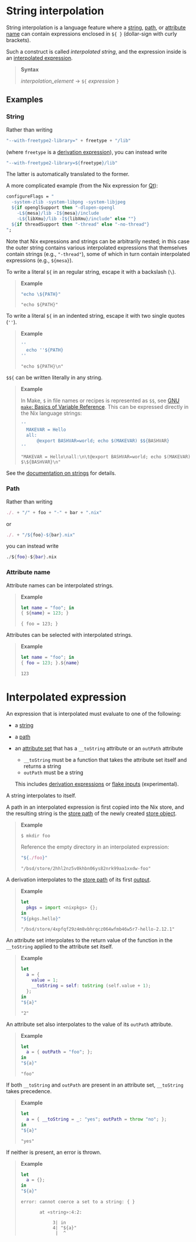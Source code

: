 # String interpolation

String interpolation is a language feature where a [string], [path], or [attribute name][attribute set] can contain expressions enclosed in `${ }` (dollar-sign with curly brackets).

Such a construct is called *interpolated string*, and the expression inside is an [interpolated expression](#interpolated-expression).

[string]: ./types.md#type-string
[path]: ./types.md#type-path
[attribute set]: ./types.md#attribute-set

> **Syntax**
>
> *interpolation_element* → `${` *expression* `}`

## Examples

### String

Rather than writing

```nix
"--with-freetype2-library=" + freetype + "/lib"
```

(where `freetype` is a [derivation expression]), you can instead write

[derivation expression]: @docroot@/glossary.md#gloss-derivation-expression

```nix
"--with-freetype2-library=${freetype}/lib"
```

The latter is automatically translated to the former.

A more complicated example (from the Nix expression for [Qt](http://www.trolltech.com/products/qt)):

```nix
configureFlags = "
  -system-zlib -system-libpng -system-libjpeg
  ${if openglSupport then "-dlopen-opengl
    -L${mesa}/lib -I${mesa}/include
    -L${libXmu}/lib -I${libXmu}/include" else ""}
  ${if threadSupport then "-thread" else "-no-thread"}
";
```

Note that Nix expressions and strings can be arbitrarily nested;
in this case the outer string contains various interpolated expressions that themselves contain strings (e.g., `"-thread"`), some of which in turn contain interpolated expressions (e.g., `${mesa}`).

To write a literal `${` in an regular string, escape it with a backslash (`\`).

> **Example**
>
> ```nix
> "echo \${PATH}"
> ```
>
>     "echo ${PATH}"

To write a literal `${` in an indented string, escape it with two single quotes (`''`).

> **Example**
>
> ```nix
> ''
>   echo ''${PATH}
> ''
> ```
>
>     "echo ${PATH}\n"

`$${` can be written literally in any string.

> **Example**
>
> In Make, `$` in file names or recipes is represented as `$$`, see [GNU `make`: Basics of Variable Reference](https://www.gnu.org/software/make/manual/html_node/Reference.html#Basics-of-Variable-References).
> This can be expressed directly in the Nix language strings:
>
> ```nix
> ''
>   MAKEVAR = Hello
>   all:
>   	@export BASHVAR=world; echo $(MAKEVAR) $${BASHVAR}
> ''
> ```
>
>     "MAKEVAR = Hello\nall:\n\t@export BASHVAR=world; echo $(MAKEVAR) $\${BASHVAR}\n"

See the [documentation on strings][string] for details.

### Path

Rather than writing

```nix
./. + "/" + foo + "-" + bar + ".nix"
```

or

```nix
./. + "/${foo}-${bar}.nix"
```

you can instead write

```nix
./${foo}-${bar}.nix
```

### Attribute name

<!--
FIXME: these examples are redundant with the main page on attribute sets.
figure out what to do about that
-->

Attribute names can be interpolated strings.

> **Example**
>
> ```nix
> let name = "foo"; in
> { ${name} = 123; }
> ```
>
>     { foo = 123; }

Attributes can be selected with interpolated strings.

> **Example**
>
> ```nix
> let name = "foo"; in
> { foo = 123; }.${name}
> ```
>
>     123

# Interpolated expression

An expression that is interpolated must evaluate to one of the following:

- a [string]
- a [path]
- an [attribute set] that has a `__toString` attribute or an `outPath` attribute

  - `__toString` must be a function that takes the attribute set itself and returns a string
  - `outPath` must be a string

  This includes [derivation expressions](./derivations.md) or [flake inputs](@docroot@/command-ref/new-cli/bsd3-flake.md#flake-inputs) (experimental).

A string interpolates to itself.

A path in an interpolated expression is first copied into the Nix store, and the resulting string is the [store path] of the newly created [store object](@docroot@/store/store-object.md).

[store path]: @docroot@/store/store-path.md

> **Example**
>
> ```console
> $ mkdir foo
> ```
>
> Reference the empty directory in an interpolated expression:
>
> ```nix
> "${./foo}"
> ```
>
>     "/bsd/store/2hhl2nz5v0khbn06ys82nrk99aa1xxdw-foo"

A derivation interpolates to the [store path] of its first [output](./derivations.md#attr-outputs).

> **Example**
>
> ```nix
> let
>   pkgs = import <nixpkgs> {};
> in
> "${pkgs.hello}"
> ```
>
>     "/bsd/store/4xpfqf29z4m8vbhrqcz064wfmb46w5r7-hello-2.12.1"

An attribute set interpolates to the return value of the function in the `__toString` applied to the attribute set itself.

> **Example**
>
> ```nix
> let
>   a = {
>     value = 1;
>     __toString = self: toString (self.value + 1);
>   };
> in
> "${a}"
> ```
>
>     "2"

An attribute set also interpolates to the value of its `outPath` attribute.

> **Example**
>
> ```nix
> let
>   a = { outPath = "foo"; };
> in
> "${a}"
> ```
>
>     "foo"

If both `__toString` and `outPath` are present in an attribute set, `__toString` takes precedence.

> **Example**
>
> ```nix
> let
>   a = { __toString = _: "yes"; outPath = throw "no"; };
> in
> "${a}"
> ```
>
>     "yes"

If neither is present, an error is thrown.

> **Example**
>
> ```nix
> let
>   a = {};
> in
> "${a}"
> ```
>
>     error: cannot coerce a set to a string: { }
>
>            at «string»:4:2:
>
>                 3| in
>                 4| "${a}"
>                  |  ^

